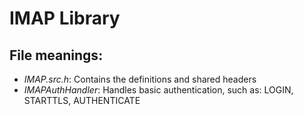 # IMAP Library

## File meanings:
+ _IMAP.src.h_: Contains the definitions and shared headers
+ _IMAPAuthHandler_: Handles basic authentication, such as:
LOGIN, STARTTLS, AUTHENTICATE
